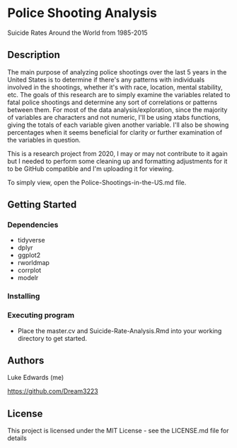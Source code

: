 # Police Shooting Analysis

Suicide Rates Around the World from 1985-2015

## Description

The main purpose of analyzing police shootings over the last 5 years in the United States is to determine if there's any patterns with individuals involved in the shootings, whether it's with race, location, mental stability, etc. The goals of this research are to simply examine the variables related to fatal police shootings and determine any sort of correlations or patterns between them. For most of the data analysis/exploration, since the majority of variables are characters and not numeric, I'll be using xtabs functions, giving the totals of each variable given another variable. I'll also be showing percentages when it seems beneficial for clarity or further examination of the variables in question.

This is a research project from 2020, I may or may not contribute to it again but I needed to perform some cleaning up and formatting adjustments for it to be GitHub compatible and I'm uploading it for viewing.

To simply view, open the Police-Shootings-in-the-US.md file.

## Getting Started

### Dependencies

* tidyverse
* dplyr
* ggplot2
* rworldmap
* corrplot
* modelr

### Installing

### Executing program

* Place the master.cv and Suicide-Rate-Analysis.Rmd into your working directory to get started.

## Authors

Luke Edwards (me)

https://github.com/Dream3223

## License

This project is licensed under the MIT License - see the LICENSE.md file for details
